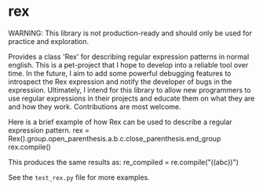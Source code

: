 # rex
WARNING: This library is not production-ready and should only be used for practice and exploration.

Provides a class 'Rex' for describing regular expression patterns in normal english. This is a pet-project that I hope to develop into a reliable tool over time. In the future, I aim to add some powerful debugging features to introspect the Rex expression and notify the developer of bugs in the expression. Ultimately, I intend for this library to allow new programmers to use regular expressions in their projects and educate them on what they are and how they work. Contributions are most welcome.

Here is a brief example of how Rex can be used to describe a regular expression pattern.
        rex = Rex().group.open_parenthesis.a.b.c.close_parenthesis.end_group
        rex.compile()

This produces the same results as:
        re_compiled = re.compile("(\(abc\))")

See the `test_rex.py` file for more examples.
